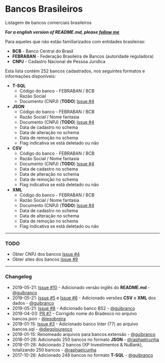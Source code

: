 # Bancos Brasileiros
Listagem de bancos comerciais brasileiros

***For a english version of README.md, please [follow me](https://github.com/guibranco/BancosBrasileiros/blob/master/README.en.md)***

Para aqueles que não estão familiarizados com entidades brasileiras:
- **BCB** - Banco Central do Brasil
- **FEBRABAN** - Federação Brasileira de Bancos (autoridade reguladora)
- **CNPJ** - Cadastro Nacional de Pessoa Juridica

Esta lista contém 252 bancos cadastrados, nos seguintes formatos e informações disponíveis:

 - **T-SQL**
    - Código do banco - FEBRABAN / BCB
    - Razão Social
    - Documento (CNPJ) (**TODO**) [Issue #4](https://github.com/guibranco/BancosBrasileiros/issues/4)
 - **JSON**
    - Código do banco - FEBRABAN / BCB
    - Razão Social / Nome fantasia
    - Documento (CNPJ) (**TODO**) [Issue #4](https://github.com/guibranco/BancosBrasileiros/issues/4)
    - Data de cadastro no schema
    - Data de alteração no schema
    - Data de remoção no schema
    - Flag indicativa se está deletado ou não
- **CSV**
    - Código do banco - FEBRABAN / BCB
    - Razão Social / Nome fantasia
    - Documento (CNPJ) (**TODO**) [Issue #4](https://github.com/guibranco/BancosBrasileiros/issues/4)
    - Data de cadastro no schema
    - Data de alteração no schema
    - Data de remoção no schema
    - Flag indicativa se está deletado ou não
- **XML**
    - Código do banco - FEBRABAN / BCB
    - Razão Social / Nome fantasia
    - Documento (CNPJ) (**TODO**) [Issue #4](https://github.com/guibranco/BancosBrasileiros/issues/4)
    - Data de cadastro no schema
    - Data de alteração no schema
    - Data de remoção no schema
    - Flag indicativa se está deletado ou não
---

### TODO

- Obter CNPJ dos bancos [Issue #4](https://github.com/guibranco/BancosBrasileiros/issues/4)
- Obter sites dos bancos [Issue #9](https://github.com/guibranco/BancosBrasileiros/issues/9)

---
### Changelog

- 2019-05-21: [Issue #10](https://github.com/guibranco/BancosBrasileiros/issues/10) - Adicionado versão inglês do **README.md** - [@guibranco](https://github.com/guibranco)
- 2019-05-21: [Issue #5](https://github.com/guibranco/BancosBrasileiros/issues/5) e [Issue #6](https://github.com/guibranco/BancosBrasileiros/issues/6) - Adicionado versões **CSV** e **XML** dos dados - [@guibranco](https://github.com/guibranco)
- 2019-05-21: [Issue #8](https://github.com/guibranco/BancosBrasileiros/issues/8) - Adicionado banco BS2 - [@guibranco](https://github.com/guibranco)
- 2019-04-03: [PR #7](https://github.com/guibranco/BancosBrasileiros/pull/7) - Corrigido nome do Bradesco no arquivo bancos.json - [@jesobreira](https://github.com/jesobreira)
- 2019-01-15: [Issue #3](https://github.com/guibranco/BancosBrasileiros/issues/3) - Adicionado banco Inter (77) ao arquivo bancos.sql - [@diegolourenco](https://github.com/DiegoLourenco)
- 2019-01-15: Renomeado arquivos para bancos.extensão - [@guibranco](https://github.com/guibranco)
- 2018-01-28: Adicionado 250 bancos no formato **JSON** - [@raphaelcunha](https://github.com/raphaelcunha)
- 2018-01-28: Adicionado 2 bancos (XP Investimentos & NuBank), totalizando 250 bancos - [@raphaelcunha](https://github.com/raphaelcunha)
- 2017-10-26: Adicionado 248 bancos no formato **T-SQL** - [@guibranco](https://github.com/guibranco)

